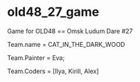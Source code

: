 old48_27_game
=============
Game for OLD48 == Omsk Ludum Dare #27

Team.name = CAT_IN_THE_DARK_WOOD

Team.Painter = Eva; 

Team.Coders = [Ilya, Kirill, Alex]